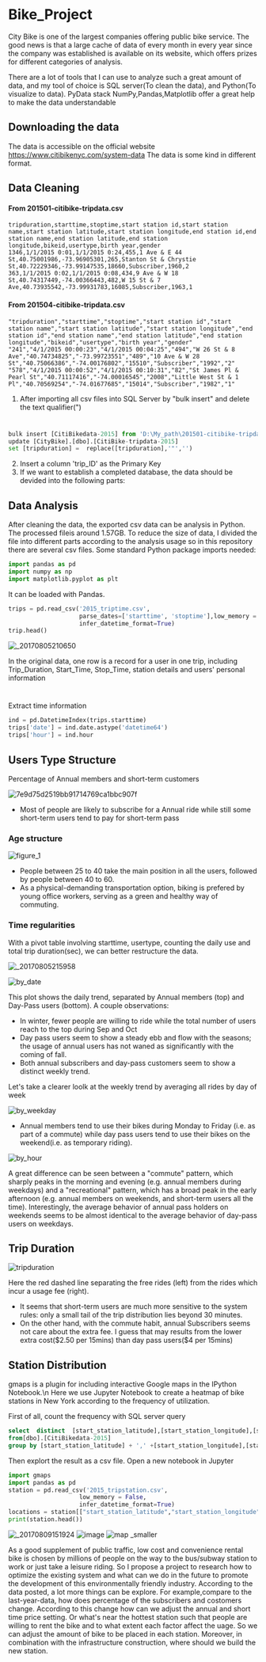 # Bike_Project
City Bike is one of the largest companies offering public bike service. The good news is that a large cache of data of every month in every year since the company was established is available on its website, which offers prizes for different categories of analysis.

There are a lot of tools that I can use to analyze such a great amount of data, and my tool of choice is SQL server(To clean the data), and Python(To visualize to data). PyData stack NumPy,Pandas,Matplotlib offer a great help to make the data understandable

## Downloading the data

The data is accessible on the official website https://www.citibikenyc.com/system-data
The data is some kind in different format.

## Data Cleaning
#### From 201501-citibike-tripdata.csv
    tripduration,starttime,stoptime,start station id,start station name,start station latitude,start station longitude,end station id,end station name,end station latitude,end station longitude,bikeid,usertype,birth year,gender
    1346,1/1/2015 0:01,1/1/2015 0:24,455,1 Ave & E 44 St,40.75001986,-73.96905301,265,Stanton St & Chrystie St,40.72229346,-73.99147535,18660,Subscriber,1960,2
	363,1/1/2015 0:02,1/1/2015 0:08,434,9 Ave & W 18 St,40.74317449,-74.00366443,482,W 15 St & 7 Ave,40.73935542,-73.99931783,16085,Subscriber,1963,1
#### From 201504-citibike-tripdata.csv 
    "tripduration","starttime","stoptime","start station id","start station name","start station latitude","start station longitude","end station id","end station name","end station latitude","end station longitude","bikeid","usertype","birth year","gender"
    "241","4/1/2015 00:00:23","4/1/2015 00:04:25","494","W 26 St & 8 Ave","40.74734825","-73.99723551","489","10 Ave & W 28 St","40.75066386","-74.00176802","15510","Subscriber","1992","2"
	"578","4/1/2015 00:00:52","4/1/2015 00:10:31","82","St James Pl & Pearl St","40.71117416","-74.00016545","2008","Little West St & 1 Pl","40.70569254","-74.01677685","15014","Subscriber","1982","1"


1. After importing all csv files into SQL Server by "bulk insert" and delete the text qualifier(")
#
```python	
bulk insert [CitiBikedata-2015] from 'D:\My_path\201501-citibike-tripdata.csv'with(firstRow=2,Fieldterminator=',',RowTerminator='0x0a')
update [CityBike].[dbo].[CitiBike-tripdata-2015]
set [tripduration] =  replace([tripduration],'"','')
```
2. Insert a column 'trip_ID' as the Primary Key
3. If we want to establish a completed database, the data should be devided into the following parts:





## Data Analysis
After cleaning the data, the exported csv data can be analysis in Python. The processed fileis around 1.57GB. To reduce the size of data, I divided the file into different parts according to the analysis usage so in this repository there are several csv files.
Some standard Python package imports needed:
```python
import pandas as pd
import numpy as np
import matplotlib.pyplot as plt
```
It can be loaded with Pandas.
```python
trips = pd.read_csv('2015_triptime.csv',
                    parse_dates=['starttime', 'stoptime'],low_memory = False,
                    infer_datetime_format=True)
trip.head()
```
![_20170805210650](https://user-images.githubusercontent.com/25804842/28995692-b1a9ed5e-7a22-11e7-8798-ea33101ab202.png)

In the original data, one row is a record for a user in one trip, including Trip_Duration, Start_Time, Stop_Time, station details and users' personal information
#


	
Extract time information
```python
ind = pd.DatetimeIndex(trips.starttime)
trips['date'] = ind.date.astype('datetime64')
trips['hour'] = ind.hour
```
##  Users Type Structure
 Percentage of Annual members and short-term customers
 
 ![7e9d75d2519bb91714769ca1bbc907f](https://user-images.githubusercontent.com/25804842/28996485-fad04a44-7a33-11e7-96a1-4748556b8655.png)
* Most of people are likely to subscribe for a Annual ride while still some short-term users tend to pay for short-term pass

### Age structure
![figure_1](https://user-images.githubusercontent.com/25804842/28996752-b3b1a9be-7a38-11e7-96f3-a0f7d45bfa3f.png)
* People between 25 to 40 take the main position in all the users, followed by people between 40 to 60. 
* As a physical-demanding transportation option, biking is prefered by young office workers, serving as a green and healthy way of commuting.

###  Time regularities
With a pivot table involving starttime, usertype, counting the daily use and total trip duration(sec), we can better restructure the data.

![_20170805215958](https://user-images.githubusercontent.com/25804842/28996071-fa706b96-7a2a-11e7-8e26-cf83031dd779.png)

![by_date](https://user-images.githubusercontent.com/25804842/28996092-62e0bf6e-7a2b-11e7-9fb8-6bb3d458e312.jpg)

This plot shows the daily trend, separated by Annual members (top) and Day-Pass users (bottom). A couple observations:
* In winter, fewer people are willing to ride while the total number of users reach to the top during Sep and Oct
* Day pass users seem to show a steady ebb and flow with the seasons; the usage of annual users has not waned as significantly with the coming of fall.
* Both annual subscribers and day-pass customers seem to show a distinct weekly trend.

Let's take a clearer loolk at the weekly trend by averaging all rides by day of week

![by_weekday](https://user-images.githubusercontent.com/25804842/28996102-876020e6-7a2b-11e7-83da-580be89e2a81.jpg)

* Annual members tend to use their bikes during Monday to Friday (i.e. as part of a commute) while day pass users tend to use their bikes on the weekend(i.e. as temporary riding). 

![by_hour](https://user-images.githubusercontent.com/25804842/28996099-7e586a8a-7a2b-11e7-8d9b-8c9a67613239.jpg)

A great difference can be seen between a "commute" pattern, which sharply peaks in the morning and evening (e.g. annual members during weekdays) and a "recreational" pattern, which has a broad peak in the early afternoon (e.g. annual members on weekends, and short-term users all the time). Interestingly, the average behavior of annual pass holders on weekends seems to be almost identical to the average behavior of day-pass users on weekdays.

##  Trip Duration
![tripduration](https://user-images.githubusercontent.com/25804842/29000310-50774a3c-7a99-11e7-8413-dc284273ef7b.jpg)

Here the red dashed line separating the free rides (left) from the rides which incur a usage fee (right).
* It seems that short-term users are much more sensitive to the system rules: only a small tail of the trip distribution lies beyond 30 minutes.
* On the other hand, with the commute habit, annual Subscribers seems not care about the extra fee. I guess that may results from the lower extra cost(\$2.50 per 15mins) than day pass users(\$4 per 15mins)

## Station Distribution
gmaps is a plugin for including interactive Google maps in the IPython Notebook.\n
Here we use Jupyter Notebook to create a heatmap of bike stations in New York according to the frequency of utilization.

First of all,  count the frequency with SQL server query
```sql
select  distinct  [start_station_latitude],[start_station_longitude],[start_station_latitude] + ',' +[start_station_longitude] as [start_position], count(*) as [Weight]
from[dbo].[CitiBikedata-2015]
group by [start_station_latitude] + ',' +[start_station_longitude],[start_station_latitude],[start_station_longitude]
```
Then explort the result as a csv file.
Open a new notebook in Jupyter
```python
import gmaps
import pandas as pd
station = pd.read_csv('2015_tripstation.csv',
                    low_memory = False,
                    infer_datetime_format=True)
locations = station[["start_station_latitude","start_station_longitude"]]
print(station.head())
```
![_20170809151924](https://user-images.githubusercontent.com/25804842/29109613-41ecfafa-7d16-11e7-91e7-caae2d195c40.png)
![image](https://user-images.githubusercontent.com/25804842/29109740-b6ecaa3a-7d16-11e7-9d73-b7d3920ddb6f.png)
![map _smaller](https://user-images.githubusercontent.com/25804842/29109770-d8991be6-7d16-11e7-8c68-9b9837a701a8.png)

As a good supplement of public traffic, low cost and convenience rental bike is chosen by millions of people on the way to the bus/subway station to work or just take a leisure riding. So I propose a project to research how to optimize the existing system and what can we do in  the future to promote the development of this environmentally friendly industry. According to the data posted, a lot more things can be explore. For example,compare to the last-year-data, how does percentage of the subscribers and costomers change. According to this change how can we adjust the annual and short time price setting. Or what's near the hottest station such that people are willing to rent the bike and to what extent each factor affect the uage. So we can adjust the amount of  bike to be placed in each station. Moreover, in combination with the infrastructure construction, where should we build the new station. 


